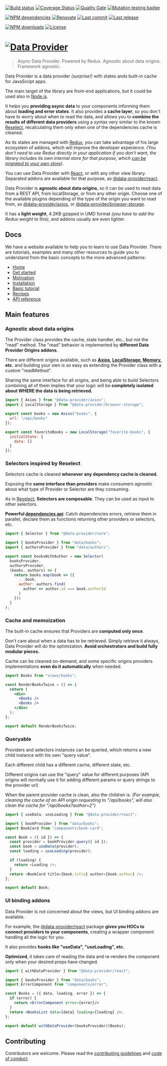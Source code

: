 [![Build status][travisci-image]][travisci-url] [![Coverage Status][coveralls-image]][coveralls-url] [![Quality Gate][quality-gate-image]][quality-gate-url] [![Mutation testing badge][stryker-image]][stryker-url]

[![NPM dependencies][npm-dependencies-image]][npm-dependencies-url] [![Renovate](https://img.shields.io/badge/renovate-enabled-brightgreen.svg)](https://renovatebot.com) [![Last commit][last-commit-image]][last-commit-url] [![Last release][release-image]][release-url] 

[![NPM downloads][npm-downloads-image]][npm-downloads-url] [![License][license-image]][license-url]

# [![Data Provider][logo]][home]

> Async Data Provider. Powered by Redux. Agnostic about data origins. Framework agnostic.

Data Provider is a data provider _(surprise!)_ with states ands built-in cache for JavaScript apps.

The main target of the library are front-end applications, but it could be used also in [Node.js][nodejs].

It helps you __providing async data__ to your components informing them about __loading and error states__.
It also provides a __cache layer__, so you don´t have to worry about when to read the data, and allows you to __combine the results of different data providers__ using a syntax very similar to the known [Reselect][reselect], recalculating them only when one of the dependencies cache is cleaned.

As its states are managed with [Redux][redux], you can take advantage of his large ecosystem of addons, which will improve the developer experience. _(You don't need to use Redux directly in your application if you don't want, the library includes its own internal store for that purpose, which [can be migrated to your own store][api-store-manager])._

You can use Data Provider with [React][react], or with any other view library. Separated addons are available for that purpose, as [@data-provider/react][data-provider-react].

Data Provider is __agnostic about data origins__, so it can be used to read data from a REST API, from localStorage, or from any other origin. Choose one of the available plugins depending of the type of the origin you want to read from, as [@data-provider/axios][data-provider-axios], or [@data-provider/browser-storage][data-provider-browser-storage].

It has a __light weight__, 4.2KB gzipped in UMD format _(you have to add the Redux weight to this)_, and addons usually are even lighter.

## Docs

We have a website available to help you to learn to use Data Provider. There are tutorials, examples and many other resources to guide you to understand from the basic concepts to the more advanced patterns:

* [Home][home]
* [Get started][get-started]
* [Motivation][motivation]
* [Installation][installation]
* [Basic tutorial][basic-tutorial]
* [Recipes][recipes]
* [API reference][api-reference]

## Main features

### Agnostic about data origins

The Provider class provides the cache, state handler, etc., but not the "read" method. The "read" behavior is implemented by __different Data Provider Origins addons__.

There are different origins available, such as __[Axios][data-provider-axios], [LocalStorage][data-provider-browser-storage], [Memory][data-provider-memory], etc.__ and building your own is so easy as extending the Provider class with a custom "readMethod".

Sharing the same interface for all origins, and being able to build Selectors combining all of them implies that your logic will be __completely isolated about WHERE the data is being retrieved.__

```javascript
import { Axios } from "@data-provider/axios";
import { LocalStorage } from "@data-provider/browser-storage";

export const books = new Axios("books", {
  url: "/api/books"
});

export const favoriteBooks = new LocalStorage("favorite-books", {
  initialState: {
    data: []
  }
});
```

### Selectors inspired by Reselect

Selectors cache is cleaned __whenever any dependency cache is cleaned.__

Exposing the __same interface than providers__ make consumers agnostic about what type of Provider or Selector are they consuming.

As in [Reselect][reselect], __Selectors are composable__. They can be used as input to other selectors.

__Powerful [dependencies api][api-selector]__: Catch dependencies errors, retrieve them in parallel, declare them as functions returning other providers or selectors, etc.

```javascript
import { Selector } from "@data-provider/core";

import { booksProvider } from "data/books";
import { authorsProvider } from "data/authors";

export const booksWithAuthor = new Selector(
  booksProvider,
  authorsProvider,
  (books, authors) => {
    return books.map(book => ({
      ...book,
      author: authors.find(
        author => author.id === book.authorId
      )
    }))
  }
);
```

### Cache and memoization

The built-in cache ensures that Providers are __computed only once__.

Don't care about when a data has to be retrieved. Simply retrieve it always, Data Provider will do the optimization. __Avoid orchestrators and build fully modular pieces.__

Cache can be cleaned on-demand, and some specific origins providers implementations __even do it automatically__ when needed.

```jsx
import Books from "views/books";

const RenderBooksTwice = () => {
  return (
    <div>
      <Books />
      <Books />
    </div>
  );
};

export default RenderBooksTwice;
```

### Queryable

Providers and selectors instances can be queried, which returns a new child instance with his own "query value".

Each different child has a different cache, different state, etc.

Different origins can use the "query" value for different purposes (API origins will normally use it for adding different params or query strings to the provider url)

When the parent provider cache is clean, also the children is. _(For example, cleaning the cache of an API origin requesting to "/api/books", will also clean the cache for "/api/books?author=2")_

```javascript
import { useData, useLoading } from "@data-provider/react";

import { bookProvider } from "data/books";
import BookCard from "components/book-card";

const Book = ({ id }) => {
  const provider = bookProvider.query({ id });
  const book = useData(provider);
  const loading = useLoading(provider);

  if (loading) {
    return <Loading />;
  }
  return <BookCard title={book.title} author={book.author} />;
};

export default Book;
```

### UI binding addons

Data Provider is not concerned about the views, but UI binding addons are available.

For example, the [@data-provider/react][data-provider-react] package __gives you HOCs to connect providers to your components__, creating a wrapper component handling all the logic for you.

It also provides __hooks like "useData", "useLoading", etc.__

__Optimized__, it takes care of reading the data and re-renders the component only when your desired props have changed.

```jsx
import { withDataProvider } from "@data-provider/react";

import { booksProvider } from "data/books";
import ErrorComponent from "components/error";

const Books = ({ data, loading, error }) => {
  if (error) {
    return <ErrorComponent error={error}/>
  }
  return <BooksList data={data} loading={loading} />;
};

export default withDataProvider(booksProvider)(Books);
```

## Contributing

Contributors are welcome.
Please read the [contributing guidelines](.github/CONTRIBUTING.md) and [code of conduct](.github/CODE_OF_CONDUCT.md).

[nodejs]: https://nodejs.org/en/
[redux]: https://redux.js.org/
[redux-installation]: https://redux.js.org/introduction/installation
[react]: https://reactjs.org/
[data-provider-react]: https://www.npmjs.com/package/@data-provider/react
[data-provider-axios]: https://www.npmjs.com/package/@data-provider/axios
[data-provider-browser-storage]: https://www.npmjs.com/package/@data-provider/browser-storage
[data-provider-memory]: https://www.npmjs.com/package/@data-provider/memory
[reselect]: https://github.com/reduxjs/reselect

[logo]: https://www.data-provider.org/img/npm-logo.png
[home]: https://www.data-provider.org
[get-started]: https://www.data-provider.org/docs/getting-started
[motivation]: https://www.data-provider.org/docs/motivation
[installation]: https://www.data-provider.org/docs/installation
[basic-tutorial]: https://www.data-provider.org/docs/basics-intro
[recipes]: https://www.data-provider.org/docs/recipes-index
[api-reference]: https://www.data-provider.org/docs/api-reference
[api-selector]: https://www.data-provider.org/docs/api-selector
[api-store-manager]: https://www.data-provider.org/docs/api-store-manager

[coveralls-image]: https://coveralls.io/repos/github/data-provider/core/badge.svg
[coveralls-url]: https://coveralls.io/github/data-provider/core
[travisci-image]: https://travis-ci.com/data-provider/core.svg?branch=master
[travisci-url]: https://travis-ci.com/data-provider/core
[last-commit-image]: https://img.shields.io/github/last-commit/data-provider/core.svg
[last-commit-url]: https://github.com/data-provider/core/commits
[license-image]: https://img.shields.io/npm/l/@data-provider/core.svg
[license-url]: https://github.com/data-provider/core/blob/master/LICENSE
[npm-downloads-image]: https://img.shields.io/npm/dm/@data-provider/core.svg
[npm-downloads-url]: https://www.npmjs.com/package/@data-provider/core
[npm-dependencies-image]: https://img.shields.io/david/data-provider/core.svg
[npm-dependencies-url]: https://david-dm.org/data-provider/core
[quality-gate-image]: https://sonarcloud.io/api/project_badges/measure?project=data-provider-core&metric=alert_status
[quality-gate-url]: https://sonarcloud.io/dashboard?id=data-provider-core
[release-image]: https://img.shields.io/github/release-date/data-provider/core.svg
[release-url]: https://github.com/data-provider/core/releases
[stryker-image]: https://img.shields.io/endpoint?style=flat&url=https%3A%2F%2Fbadge-api.stryker-mutator.io%2Fgithub.com%2Fdata-provider%2Fcore%2Fmaster
[stryker-url]: https://dashboard.stryker-mutator.io/reports/github.com/data-provider/core/master
